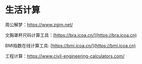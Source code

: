 # 生活计算


周公解梦：https://www.zgjm.net/


文胸罩杯尺码计算工具：[https://bra.icoa.cn/](https://bra.icoa.cn)

BMI指数在线计算工具: [https://bmi.icoa.cn/](https://bmi.icoa.cn)

工程计算：https://www.civil-engineering-calculators.com/